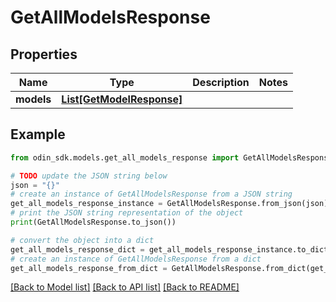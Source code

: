 # GetAllModelsResponse


## Properties

Name | Type | Description | Notes
------------ | ------------- | ------------- | -------------
**models** | [**List[GetModelResponse]**](GetModelResponse.md) |  | 

## Example

```python
from odin_sdk.models.get_all_models_response import GetAllModelsResponse

# TODO update the JSON string below
json = "{}"
# create an instance of GetAllModelsResponse from a JSON string
get_all_models_response_instance = GetAllModelsResponse.from_json(json)
# print the JSON string representation of the object
print(GetAllModelsResponse.to_json())

# convert the object into a dict
get_all_models_response_dict = get_all_models_response_instance.to_dict()
# create an instance of GetAllModelsResponse from a dict
get_all_models_response_from_dict = GetAllModelsResponse.from_dict(get_all_models_response_dict)
```
[[Back to Model list]](../README.md#documentation-for-models) [[Back to API list]](../README.md#documentation-for-api-endpoints) [[Back to README]](../README.md)


